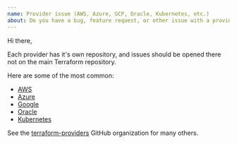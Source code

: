 ```yaml
---
name: Provider issue (AWS, Azure, GCP, Oracle, Kubernetes, etc.)
about: Do you have a bug, feature request, or other issue with a provider (not Terraform core or the HCL language itself)?
---
```


Hi there,

Each provider has it's own repository, and issues should be opened there not on the main Terraform repository.

Here are some of the most common:

* [AWS](https://github.com/terraform-providers/terraform-provider-aws)
* [Azure](https://github.com/terraform-providers/terraform-provider-azurerm)
* [Google](https://github.com/terraform-providers/terraform-provider-google)
* [Oracle](https://github.com/terraform-providers/terraform-provider-oci)
* [Kubernetes](https://github.com/terraform-providers/terraform-provider-kubernetes)

See the [terraform-providers](https://github.com/terraform-providers) GitHub organization for many others.
